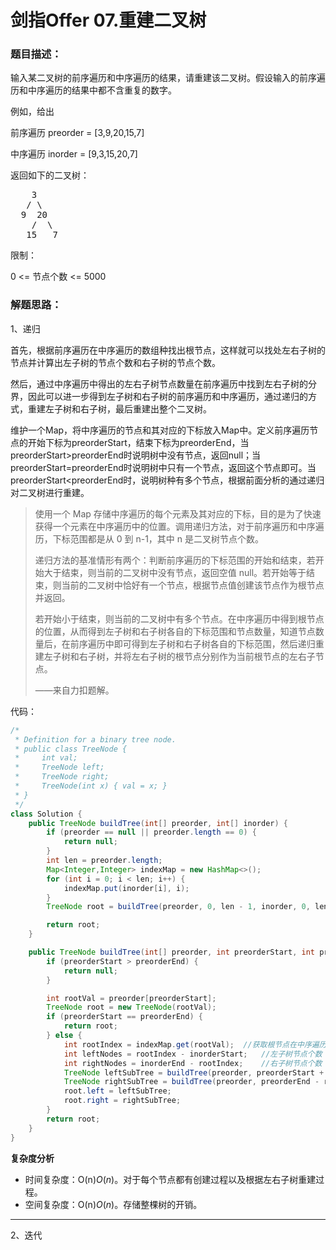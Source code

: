 # 剑指Offer 07.重建二叉树

### 题目描述：

输入某二叉树的前序遍历和中序遍历的结果，请重建该二叉树。假设输入的前序遍历和中序遍历的结果中都不含重复的数字。

例如，给出

前序遍历 preorder = [3,9,20,15,7]

中序遍历 inorder = [9,3,15,20,7]

返回如下的二叉树：

<pre>    3
   / \
  9  20
    /  \
   15   7</pre>

限制：

0 <= 节点个数 <= 5000

### 解题思路：

1、递归

首先，根据前序遍历在中序遍历的数组种找出根节点，这样就可以找处左右子树的节点并计算出左子树的节点个数和右子树的节点个数。



然后，通过中序遍历中得出的左右子树节点数量在前序遍历中找到左右子树的分界，因此可以进一步得到左子树和右子树的前序遍历和中序遍历，通过递归的方式，重建左子树和右子树，最后重建出整个二叉树。





维护一个Map，将中序遍历的节点和其对应的下标放入Map中。定义前序遍历节点的开始下标为preorderStart，结束下标为preorderEnd，当preorderStart>preorderEnd时说明树中没有节点，返回null；当preorderStart=preorderEnd时说明树中只有一个节点，返回这个节点即可。当preorderStart<preorderEnd时，说明树种有多个节点，根据前面分析的通过递归对二叉树进行重建。

> 使用一个 Map 存储中序遍历的每个元素及其对应的下标，目的是为了快速获得一个元素在中序遍历中的位置。调用递归方法，对于前序遍历和中序遍历，下标范围都是从 0 到 n-1，其中 n 是二叉树节点个数。
>
> 递归方法的基准情形有两个：判断前序遍历的下标范围的开始和结束，若开始大于结束，则当前的二叉树中没有节点，返回空值 null。若开始等于结束，则当前的二叉树中恰好有一个节点，根据节点值创建该节点作为根节点并返回。
>
> 若开始小于结束，则当前的二叉树中有多个节点。在中序遍历中得到根节点的位置，从而得到左子树和右子树各自的下标范围和节点数量，知道节点数量后，在前序遍历中即可得到左子树和右子树各自的下标范围，然后递归重建左子树和右子树，并将左右子树的根节点分别作为当前根节点的左右子节点。
>
> ——来自力扣题解。

代码：

~~~java
/*
 * Definition for a binary tree node.
 * public class TreeNode {
 *     int val;
 *     TreeNode left;
 *     TreeNode right;
 *     TreeNode(int x) { val = x; }
 * }
 */
class Solution {
    public TreeNode buildTree(int[] preorder, int[] inorder) {
        if (preorder == null || preorder.length == 0) {
            return null;
        }
        int len = preorder.length;
        Map<Integer,Integer> indexMap = new HashMap<>();
        for (int i = 0; i < len; i++) {
            indexMap.put(inorder[i], i);
        }
        TreeNode root = buildTree(preorder, 0, len - 1, inorder, 0, len - 1, indexMap);

        return root;
    }

    public TreeNode buildTree(int[] preorder, int preorderStart, int preorderEnd, int[] inorder, int inorderStart, int inorderEnd, Map<Integer,Integer> indexMap) {
        if (preorderStart > preorderEnd) {
            return null;
        }

        int rootVal = preorder[preorderStart];
        TreeNode root = new TreeNode(rootVal);
        if (preorderStart == preorderEnd) {
            return root;
        } else {
            int rootIndex = indexMap.get(rootVal);	//获取根节点在中序遍历数组中的下标
            int leftNodes = rootIndex - inorderStart;	//左子树节点个数
            int rightNodes = inorderEnd - rootIndex;	//右子树节点个数
            TreeNode leftSubTree = buildTree(preorder, preorderStart + 1, preorderStart + leftNodes, inorder, inorderStart, rootIndex - 1, indexMap);
            TreeNode rightSubTree = buildTree(preorder, preorderEnd - rightNodes + 1, preorderEnd, inorder, rootIndex + 1, inorderEnd, indexMap);
            root.left = leftSubTree;
            root.right = rightSubTree; 
        }
        return root;
    }
}
~~~

**复杂度分析**

- 时间复杂度：O(n)*O*(*n*)。对于每个节点都有创建过程以及根据左右子树重建过程。
- 空间复杂度：O(n)*O*(*n*)。存储整棵树的开销。

<hr> </hr>

2、迭代


